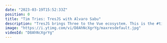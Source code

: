```yaml
---
date: "2023-03-19T15:52:33Z"
position: 0
title: "Tim Tries: TresJS with Alvaro Sabu"
description: "TresJS brings Three to the Vue ecosystem. This is the #timtries Series. Sometimes I try out new tech or web services for the first time. I give feedback as I go, in real-time."
image: "https://i.ytimg.com/vi/D8AhNcXgrYg/maxresdefault.jpg"
videoId: "D8AhNcXgrYg"
---
```


